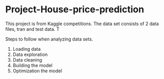 # Project-House-price-prediction

This project is from Kaggle competitions. 
The data set consists of 2 data files, tran and test data. T

Steps to follow when analyzing data sets. 
1) Loading data
2) Data exploration
3) Data cleaning
4) Building the model
5) Optimization the model


   

